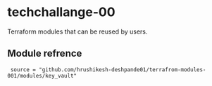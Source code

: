 # techchallange-00
Terraform modules that can be reused by users.
## Module refrence

```
 source = "github.com/hrushikesh-deshpande01/terrafrom-modules-001/modules/key_vault"
```
